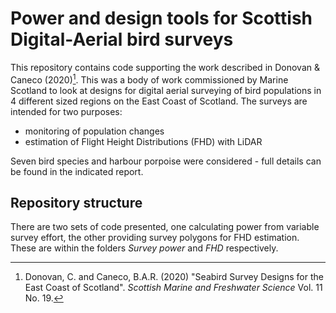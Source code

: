 # Power and design tools for Scottish Digital-Aerial bird surveys

This repository contains code supporting the work described in Donovan & Caneco (2020)[^1]. This was a body of work commissioned by Marine Scotland to look at designs for digital aerial surveying of bird populations in 4 different sized regions on the East Coast of Scotland. The surveys are intended for two purposes:

* monitoring of population changes
* estimation of Flight Height Distributions (FHD) with LiDAR

Seven bird species and harbour porpoise were considered - full details can be found in the indicated report.

## Repository structure

There are two sets of code presented, one calculating power from variable survey effort, the other providing survey polygons for FHD estimation. These are within the folders _Survey power_ and _FHD_ respectively.


[^1]: Donovan, C. and Caneco, B.A.R. (2020) "Seabird Survey Designs for the East Coast of Scotland". _Scottish Marine and Freshwater Science_ Vol. 11 No. 19.
